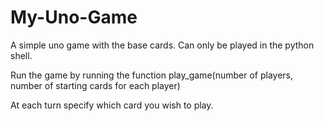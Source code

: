 # My-Uno-Game
A simple uno game with the base cards. Can only be played in the python shell. 

Run the game by running the function play_game(number of players, number of starting cards for each player)

At each turn specify which card you wish to play. 
